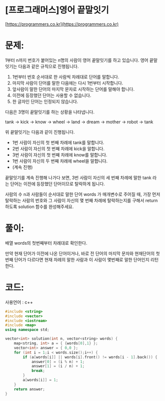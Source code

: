 # [프로그래머스]영어 끝말잇기

[https://programmers.co.kr](https://programmers.co.kr)

# 문제:

1부터 n까지 번호가 붙어있는 n명의 사람이 영어 끝말잇기를 하고 있습니다. 영어 끝말잇기는 다음과 같은 규칙으로 진행됩니다. 



1. 1번부터 번호 순서대로 한 사람씩 차례대로 단어를 말합니다. 
2. 마지막 사람이 단어를 말한 다음에는 다시 1번부터 시작합니다. 
3. 앞사람이 말한 단어의 마지막 문자로 시작하는 단어를 말해야 합니다. 
4. 이전에 등장했던 단어는 사용할 수 없습니다. 
5. 한 글자인 단어는 인정되지 않습니다. 



다음은 3명이 끝말잇기를 하는 상황을 나타냅니다. 



tank → kick → know → wheel → land → dream → mother → robot → tank



위 끝말잇기는 다음과 같이 진행됩니다.



- 1번 사람이 자신의 첫 번째 차례에 tank를 말합니다.
- 2번 사람이 자신의 첫 번째 차례에 kick을 말합니다.
- 3번 사람이 자신의 첫 번째 차례에 know를 말합니다.
- 1번 사람이 자신의 두 번째 차례에 wheel을 말합니다.
- (계속 진행)



끝말잇기를 계속 진행해 나가다 보면, 3번 사람이 자신의 세 번째 차례에 말한 tank 라는 단어는 이전에 등장했던 단어이므로 탈락하게 됩니다. 



사람의 수 n과 사람들이 순서대로 말한 단어 words 가 매개변수로 주어질 때, 가장 먼저 탈락하는 사람의 번호와 그 사람이 자신의 몇 번째 차례에 탈락하는지를 구해서 return 하도록 solution 함수를 완성해주세요.



# 풀이:

배열 words의 첫번째부터 차례대로 확인한다.

만약 현재 단어가 이전에 나온 단어이거나, 바로 전 단어의 마지막 문자와 현재단어의 첫번째 단어가 다르다면 현재 차례의 말한 사람과 이 사람이 몇번째로 말한 단어인지 리턴한다.



# **코드:**
사용언어 : c++
```c++
#include <string>
#include <vector>
#include <iostream>
#include <map>
using namespace std;

vector<int> solution(int n, vector<string> words) {
	map<string, int> a = { {words[0],1} };
	vector<int> answer = { 0,0 };
	for (int i = 1;i < words.size();i++) {
		if (a[words[i]] || words[i].front() != words[i - 1].back()) {
			answer[0] = (i % n) + 1;
			answer[1] = (i / n) + 1;
			break;
		}
		a[words[i]] = 1;
	}
    return answer;
}
```

